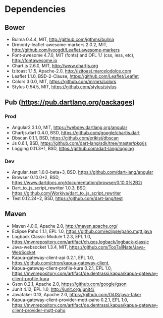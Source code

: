 # Dependencies
## Bower
- Bulma 0.4.4, MIT, http://github.com/jgthms/bulma
- Drmonty-leaflet-awesome-markers 2.0.2, MIT, http://github.com/lvoogdt/Leaflet.awesome-markers
- Font-awesome 4.7.0, MIT (fonts) and OFL 1.1 (css, less, etc), http://fontawesome.io
- Chart.js 2.6.0, MIT, http://www.chartjs.org
- Izitoast 1.1.5, Apache-2.0, http://izitoast.marcelodolce.com
- Leaflet 1.1.0, BSD-2-Clause, https://github.com/Leaflet/Leaflet
- Colors 3.0.0, MIT, https://github.com/mrmrs/colors
- Stylus 0.54.5, MIT, https://github.com/stylus/stylus

## Pub (https://pub.dartlang.org/packages)
### Prod
- Angular2 3.1.0, MIT, https://webdev.dartlang.org/angular
- Chartjs.dart 0.4.0, BSD, https://github.com/google/chartjs.dart
- Dbscan 0.1.1, BSD, https://github.com/erikist/dbscan
- Js 0.6.1, BSD, https://github.com/dart-lang/sdk/tree/master/pkg/js
- Logging 0.11.3+1, BSD, https://github.com/dart-lang/logging
### Dev
- Angular_test 1.0.0-beta+3, BSD, https://github.com/dart-lang/angular
- Browser 0.10.0+2, BSD, https://www.dartdocs.org/documentation/browser/0.10.0%2B2/
- Dart_to_js_script_rewriter 1.0.3, BSD, https://github.com/Workiva/dart_to_js_script_rewriter
- Test 0.12.24+2, BSD, https://github.com/dart-lang/test
## Maven
- Maven 4.0.0, Apache 2.0, http://maven.apache.org/
- Eclipse Paho 1.1.1, EPL 1.0, https://github.com/eclipse/paho.mqtt.java
- Logback Classic Module 1.2.3, EPL 1.0, https://mvnrepository.com/artifact/ch.qos.logback/logback-classic
- Java-websocket 1.3.4, MIT, https://github.com/TooTallNate/Java-WebSocket
- Kapua-gateway-client-api 0.2.1, EPL 1.0, https://github.com/ctron/kapua-gateway-client,
- Kapua-gateway-client-profile-kura 0.2.1, EPL 1.0, https://mvnrepository.com/artifact/de.dentrassi.kapua/kapua-gateway-client-profile-kura
- Gson 0.2.1, Apache 2.0, https://github.com/google/gson
- Junit 4.12, EPL 1.0, http://junit.org/junit4/
- Javafaker 0.13, Apache 2.0, https://github.com/DiUS/java-faker
- Kapua-gateway-client-provider-mqtt-paho 0.2.1, EPL 1.0, https://mvnrepository.com/artifact/de.dentrassi.kapua/kapua-gateway-client-provider-mqtt-paho


